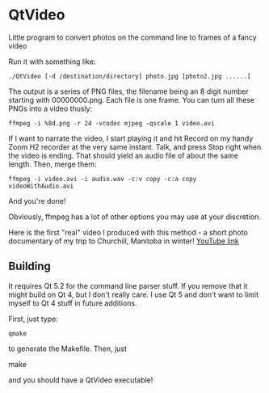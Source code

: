 QtVideo
=======

Little program to convert photos on the command line to frames of a fancy video

Run it with something like:

    ./QtVideo [-d /destination/directory] photo.jpg [photo2.jpg ......]

The output is a series of PNG files, the filename being an 8 digit number starting with 00000000.png.
Each file is one frame.  You can turn all these PNGs into a video thusly:

    ffmpeg -i %8d.png -r 24 -vcodec mjpeg -qscale 1 video.avi

If I want to narrate the video, I start playing it and hit Record on my handy Zoom H2 recorder
at the very same instant.  Talk, and press Stop right when the video is ending.  That should yield
an audio file of about the same length.  Then, merge them:

    ffmpeg -i video.avi -i audio.wav -c:v copy -c:a copy videoWithAudio.avi

And you're done!

Obviously, ffmpeg has a lot of other options you may use at your discretion.

Here is the first "real" video I produced with this method - a short photo documentary of my
trip to Churchill, Manitoba in winter!
[YouTube link](http://youtu.be/N1-njDU4pZU)

Building
--------

It requires Qt 5.2 for the command line parser stuff.  If you remove that it might build on Qt 4, but
I don't really care.  I use Qt 5 and don't want to limit myself to Qt 4 stuff in future additions.

First, just type:

    qmake

to generate the Makefile.  Then, just

   make

and you should have a QtVideo executable!

